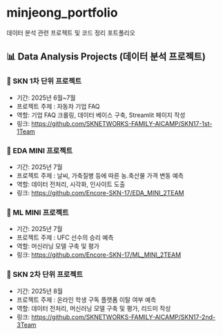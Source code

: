 # minjeong_portfolio
데이터 분석 관련 프로젝트 및 코드 정리 포트폴리오 

## 📊 Data Analysis Projects (데이터 분석 프로젝트)

### 🔹 SKN 1차 단위 프로젝트
- 기간: 2025년 6월~7월
- 프로젝트 주제 : 자동차 기업 FAQ 
- 역할: 기업 FAQ 크롤링, 데이터 베이스 구축, Streamlit 페이지 작성 
- 링크: https://github.com/SKNETWORKS-FAMILY-AICAMP/SKN17-1st-1Team

### 🔹 EDA MINI 프로젝트
- 기간: 2025년 7월
- 프로젝트 주제 : 날씨, 가축질병 등에 따른 농.축산물 가격 변동 예측 
- 역할: 데이터 전처리, 시각화, 인사이트 도출
- 링크: https://github.com/Encore-SKN-17/EDA_MINI_2TEAM

### 🔹 ML MINI 프로젝트
- 기간: 2025년 7월
- 프로젝트 주제 : UFC 선수의 승리 예측 
- 역할: 머신러닝 모델 구축 및 평가
- 링크: https://github.com/Encore-SKN-17/ML_MINI_2TEAM

### 🔹 SKN 2차 단위 프로젝트
- 기간: 2025년 8월
- 프로젝트 주제 : 온라인 학생 구독 플랫폼 이탈 여부 예측  
- 역할: 데이터 전처리, 머신러닝 모델 구축 및 평가, 리드미 작성 
- 링크: https://github.com/SKNETWORKS-FAMILY-AICAMP/SKN17-2nd-3Team
